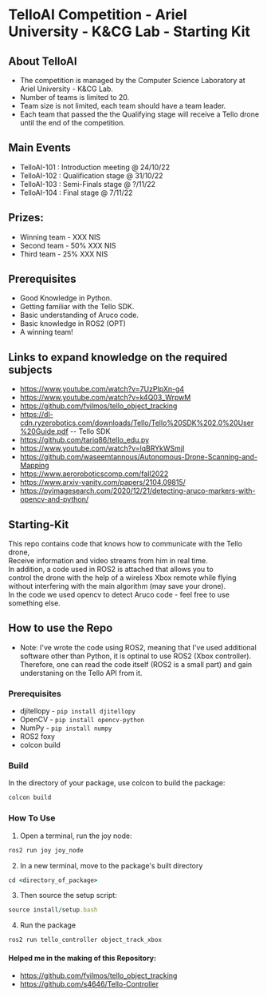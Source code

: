 # TelloAI Competition - Ariel University - K&CG Lab - Starting Kit

## About TelloAI
- The competition is managed by the Computer Science Laboratory at Ariel University - K&CG Lab. <br>
- Number of teams is limited to 20. <br>
- Team size is not limited, each team should have a team leader. <br>
- Each team that passed the the Qualifying stage will receive a Tello drone until the end of the competition. <br>

## Main Events
- TelloAI-101 : Introduction meeting @ 24/10/22 <br>
- TelloAI-102 : Qualification stage @ 31/10/22 <br>
- TelloAI-103 : Semi-Finals stage @ ?/11/22 <br>
- TelloAI-104 : Final stage @ 7/11/22 <br>

## Prizes:
- Winning team - XXX NIS
- Second team - 50% XXX NIS
- Third team - 25% XXX NIS

## Prerequisites
- Good Knowledge in Python.
- Getting familiar with the Tello SDK.
- Basic understanding of Aruco code.
- Basic knowledge in ROS2 (OPT)
- A winning team!

## Links to expand knowledge on the required subjects
- https://www.youtube.com/watch?v=7UzPIpXn-g4
- https://www.youtube.com/watch?v=k4Q03_WrpwM
- https://github.com/fvilmos/tello_object_tracking
- https://dl-cdn.ryzerobotics.com/downloads/Tello/Tello%20SDK%202.0%20User%20Guide.pdf -- Tello SDK
- https://github.com/tariq86/tello_edu.py
- https://www.youtube.com/watch?v=lqBRYkWSmjI
- https://github.com/waseemtannous/Autonomous-Drone-Scanning-and-Mapping
- https://www.aeroroboticscomp.com/fall2022
- https://www.arxiv-vanity.com/papers/2104.09815/
- https://pyimagesearch.com/2020/12/21/detecting-aruco-markers-with-opencv-and-python/


## Starting-Kit
This repo contains code that knows how to communicate with the Tello drone, <br>
Receive information and video streams from him in real time. <br>
In addition, a code used in ROS2 is attached that allows you to <br>
control the drone with the help of a wireless Xbox remote while flying <br> 
without interfering with the main algorithm (may save your drone). <br>
In the code we used opencv to detect Aruco code - feel free to use something else. <br>


## How to use the Repo
  - Note: I've wrote the code using ROS2, meaning that I've used additional software other than Python, 
          it is optinal to use ROS2 (Xbox controller).
          Therefore, one can read the code itself (ROS2 is a small part) and gain understaning on the Tello API from it. <br>
          
  ### Prerequisites
  * djitellopy - `pip install djitellopy`
  * OpenCV - `pip install opencv-python`
  * NumPy - `pip install numpy`
  * ROS2 foxy
  * colcon build 


  ### Build
  In the directory of your package, use colcon to build the package:
  ```ruby
  colcon build
  ```
  ### How To Use
  1. Open a terminal, run the joy node:
  ```ruby
  ros2 run joy joy_node
  ```
  2. In a new terminal, move to the package's built directory
  ```ruby
  cd <directory_of_package>
  ```
  3. Then source the setup script:
  ```ruby
  source install/setup.bash
  ```
  4. Run the package
  ```ruby
  ros2 run tello_controller object_track_xbox
  ```


#### Helped me in the making of this Repository:
- https://github.com/fvilmos/tello_object_tracking <br>
- https://github.com/s4646/Tello-Controller <br>
